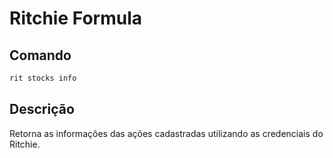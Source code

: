 # Ritchie Formula

## Comando

```bash
rit stocks info
```

## Descrição

Retorna as informações das ações cadastradas utilizando as credenciais do Ritchie.
